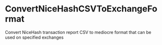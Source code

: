 # ConvertNiceHashCSVToExchangeFormat
Convert NiceHash transaction report CSV to mediocre format that can be used on specified exchanges
